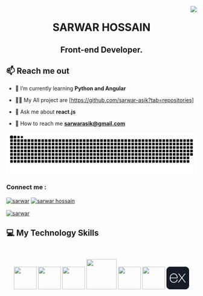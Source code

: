<img align="right" src="https://i.ibb.co/8DL3G7L/banner-Orrange.png" />
<h1 align="center"> SARWAR HOSSAIN </h1>
<h2 align="center">Front-end Developer.</h2>

## :mailbox: Reach me out

- 🎫 I’m currently learning **Python and Angular**

- 👨‍💻 My All project are [https://github.com/sarwar-asik?tab=repositories]

- 💬 Ask me about **react.js** 

- 📲 How to reach me **sarwarasik@gmail.com**


<div align="center">
  <a href="https://1999azzar.github.io/1999AZZAR/">
  <img  src="https://github.com/1999AZZAR/1999AZZAR/blob/main/resources/img/grid-snake.svg"
       alt="snake" /></a>
</div>

<h3 align="left">Connect me : </h3>
<p align="left">

<a href="https://twitter.com/sarwar_asik" target="blank"><img align="center" src="https://raw.githubusercontent.com/rahuldkjain/github-profile-readme-generator/master/src/images/icons/Social/twitter.svg" alt="sarwar" height="30" width="40" /></a>
<a href="https://www.linkedin.com/in/sarwar-hossain-a29660257/" target="blank"><img align="center" src="https://raw.githubusercontent.com/rahuldkjain/github-profile-readme-generator/master/src/images/icons/Social/linked-in-alt.svg" alt="sarwar hossain" height="30" width="40" /></a>

<a href="https://web.facebook.com/profile.php?id=100087624802395" target="blank"><img align="center" src="https://raw.githubusercontent.com/rahuldkjain/github-profile-readme-generator/master/src/images/icons/Social/facebook.svg" alt="sarwar" height="30" width="40" /></a>

</p>

## :computer: My Technology Skills 
<br>
<p align="center">
<img src="https://cdn-icons-png.flaticon.com/512/1141/1141903.png?w=826&t=st=1670395661~exp=1670396261~hmac=250967e3b496ec25b817cb048e5a47965441b9b89bb36b74b6c60a7ca37f475c" width="60" height="60"/>

<img src="https://cdn-icons-png.flaticon.com/512/1157/1157102.png?w=826&t=st=1670395691~exp=1670396291~hmac=df12898825c82c0eb55af479b6bf37260be00062261fba4fcf819aad1c4cf169" width="60" height="60"/>

<img src="https://cdn-icons-png.flaticon.com/512/617/617516.png?w=826&t=st=1670395869~exp=1670396469~hmac=ec521bd6b77697758af1e3b823fbcc6e5a922cc6341604724e102ff1d01efc24" width="60" height="60" />
<img src="https://cdn-icons-png.flaticon.com/512/919/919851.png?w=826&t=st=1670395934~exp=1670396534~hmac=60c4c749db1752f97417b9f29427fc0e4b2381b78e4ca6168b1c5e6d714ed02c" width="80" height="80" />
<img src="https://cdn-icons-png.flaticon.com/512/919/919825.png?w=826&t=st=1670395962~exp=1670396562~hmac=395b8637f0d2e637cf4cb1a96339621bd18e02ff972257bacbdf4f8bcceba2b0" width="60" height="60" />
<img src="https://cdn-icons-png.flaticon.com/512/841/841369.png?w=826&t=st=1670396010~exp=1670396610~hmac=cdb0cef8879e82c00b4163ee9ba1961f958e5527ab2dacc2f50316f4bff568ff" width="60" height="60" />
<img src="https://github.com/codewithashim/codewithashim/blob/main/img/icons/express.png" width="60" height="60" />
</p><br/>


